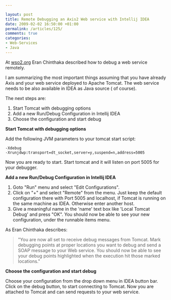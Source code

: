 ```yaml
---

layout: post
title: Remote Debugging an Axis2 Web service with Intellij IDEA
date: 2009-02-02 16:50:00 +01:00
permalink: /articles/125/
comments: true
categories: 
- Web-Services
- Java
---
```


At [wso2.org](https://wso2.org/library/3851) Eran Chinthaka described
how to debug a web service remotely.

I am summarizing the most important things assuming that you have
already Axis and your web service deployed to Apache Tomcat. The web
service needs to be also available in IDEA as Java source ( of course).

The next steps are:

1.  Start Tomcat with debugging options
2.  Add a new Run/Debug Configuration in Intellij IDEA
3.  Choose the configuration and start debug

**Start Tomcat with debugging options**

Add the following JVM parameters to your tomcat start script:

``` {.js:nocontrols name="code"}
-Xdebug
-Xrunjdwp:transport=dt_socket,server=y,suspend=n,address=5005
```

Now you are ready to start. Start tomcat and it will listen on port 5005
for your debugger.

**Add a new Run/Debug Configuration in Intellij IDEA**

1.  Goto "Run" menu and select "Edit Configurations".
2.  Click on "+" and select "Remote" from the menu. Just keep the
    default configuration there with Port 5005 and localhost, if Tomcat
    is running on the same machine as IDEA. Otherwise enter another
    host.
3.  Give a meaningful name in the 'name' text box like 'Local Tomcat
    Debug' and press "OK". You should now be able to see your new
    configuration, under the runnable items menu.

As Eran Chinthaka describes:

> "You are now all set to receive debug messages from Tomcat. Mark
> debugging points at proper locations you want to debug and send a SOAP
> message to your Web service. You should now be able to see your debug
> points highlighted when the execution hit those marked locations."

**Choose the configuration and start debug**

Choose your configuration from the drop down menu in IDEA button bar.
Click on the debug button, to start connecting to Tomcat. Now you are
attached to Tomcat and can send requests to your web service.
